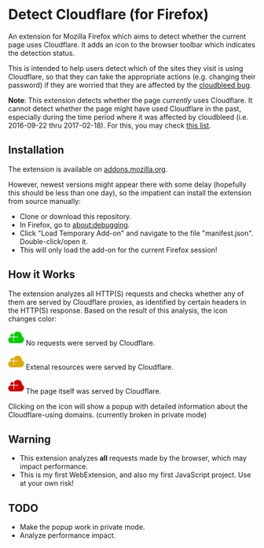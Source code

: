 Detect Cloudflare (for Firefox)
===============================

An extension for Mozilla Firefox which aims to detect whether the current page uses Cloudflare.
It adds an icon to the browser toolbar which indicates the detection status.

This is intended to help users detect which of the sites they visit is using Cloudflare,
so that they can take the appropriate actions (e.g. changing their password) if they are
worried that they are affected by the
[cloudbleed bug](https://bugs.chromium.org/p/project-zero/issues/detail?id=1139).

**Note**: This extension detects whether the page _currently_ uses Cloudflare. It cannot
detect whether the page might have used Cloudflare in the past, especially during the time
period where it was affected by cloudbleed (i.e. 2016-09-22 thru 2017-02-18).
For this, you may check [this list](https://github.com/pirate/sites-using-cloudflare).


Installation
------------

The extension is available on [addons.mozilla.org](https://addons.mozilla.org/en-US/firefox/addon/detect-cloudflare/).

However, newest versions might appear there with some delay (hopefully this should be less than one day),
so the impatient can install the extension from source manually:

* Clone or download this repository.
* In Firefox, go to [about:debugging](about:debugging).
* Click "Load Temporary Add-on" and navigate to the file "manifest.json". Double-click/open it.
* This will only load the add-on for the current Firefox session!


How it Works
------------

The extension analyzes all HTTP(S) requests and checks whether any of them are served
by Cloudflare proxies, as identified by certain headers in the HTTP(S) response. Based
on the result of this analysis, the icon changes color:

![green](icons/cf-green-32.png) No requests were served by Cloudflare.

![orange](icons/cf-orange-32.png) Extenal resources were served by Cloudflare.

![red](icons/cf-red-32.png) The page itself was served by Cloudflare.

Clicking on the icon will show a popup with detailed information about the Cloudflare-using domains.
(currently broken in private mode)


Warning
-------

* This extension analyzes **all** requests made by the browser, which may impact performance.
* This is my first WebExtension, and also my first JavaScript project. Use at your own risk!


TODO
----

* Make the popup work in private mode.
* Analyze performance impact.

